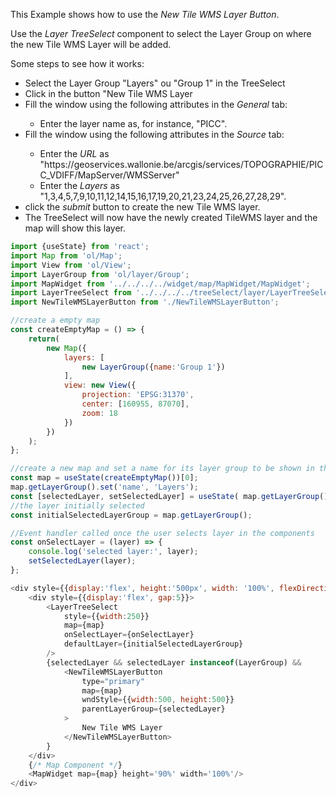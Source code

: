 <p>This Example shows how to use the <i>New Tile WMS Layer Button</i>.</p>
<p>
    Use the <i>Layer TreeSelect</i> component to select the Layer Group
    on where the new Tile WMS Layer will be added.
</p>
<p>Some steps to see how it works:</p>
<ul>
    <li>Select the Layer Group "Layers" ou "Group 1" in the TreeSelect</li>
    <li>Click in the button "New Tile WMS Layer</li>
    <li>Fill the window using the following attributes in the <i>General</i> tab:</li>
    <ul>
        <li>
            Enter the layer name as, for instance, "PICC".
        </li>
    </ul>
    <li>Fill the window using the following attributes in the <i>Source</i> tab:</li>
    <ul>
        <li>
            Enter the <i>URL</i> 
            as "https://geoservices.wallonie.be/arcgis/services/TOPOGRAPHIE/PICC_VDIFF/MapServer/WMSServer"
        </li>
        <li>
            Enter the <i>Layers</i> as "1,3,4,5,7,9,10,11,12,14,15,16,17,19,20,21,23,24,25,26,27,28,29".
        </li>
    </ul>
    <li>
        click the <i>submit</i> button to create the new Tile WMS layer.
    </li>
    <li>
        The TreeSelect will now have the newly created 
        TileWMS layer and the map will show this layer.
    </li>
</ul>

```js
import {useState} from 'react';
import Map from 'ol/Map';
import View from 'ol/View';
import LayerGroup from 'ol/layer/Group';
import MapWidget from '../../../../widget/map/MapWidget/MapWidget';
import LayerTreeSelect from '../../../../treeSelect/layer/LayerTreeSelect/LayerTreeSelect';
import NewTileWMSLayerButton from './NewTileWMSLayerButton';

//create a empty map
const createEmptyMap = () => {
    return(
        new Map({
            layers: [
                new LayerGroup({name:'Group 1'})
            ],
            view: new View({
                projection: 'EPSG:31370',
                center: [160955, 87070],
                zoom: 18
            })
        })
    );
};

//create a new map and set a name for its layer group to be shown in the treeSelect
const map = useState(createEmptyMap())[0];
map.getLayerGroup().set('name', 'Layers');
const [selectedLayer, setSelectedLayer] = useState( map.getLayerGroup());
//the layer initially selected
const initialSelectedLayerGroup = map.getLayerGroup();

//Event handler called once the user selects layer in the components
const onSelectLayer = (layer) => {
    console.log('selected layer:', layer);
    setSelectedLayer(layer);
};

<div style={{display:'flex', height:'500px', width: '100%', flexDirection: 'column', gap:15}}>
    <div style={{display:'flex', gap:5}}>
        <LayerTreeSelect 
            style={{width:250}} 
            map={map} 
            onSelectLayer={onSelectLayer}
            defaultLayer={initialSelectedLayerGroup} 
        />
        {selectedLayer && selectedLayer instanceof(LayerGroup) &&
            <NewTileWMSLayerButton
                type="primary"
                map={map}
                wndStyle={{width:500, height:500}}
                parentLayerGroup={selectedLayer}
            >
                New Tile WMS Layer
            </NewTileWMSLayerButton>
        }
    </div>
    {/* Map Component */}
    <MapWidget map={map} height='90%' width='100%'/>
</div>
```